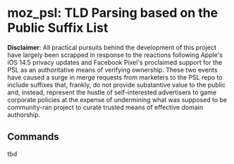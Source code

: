 moz_psl: TLD Parsing based on the Public Suffix List
=====
**Disclaimer**:
All practical pursuits behind the development of this project have largely been scrapped in response to the reactions following Apple's iOS 14.5 privacy updates and Facebook Pixel's proclaimed support for the PSL as an authoritative means of verifying ownership. These two events have caused a surge in merge requests from marketers to the PSL repo to include suffixes that, frankly, do not provide substantive value to the public and, instead, represent the hustle of self-interested advertisers to game corporate policies at the expense of undermining what was supposed to be community-ran project to curate trusted means of effective domain authorship.

## Commands ##
tbd
